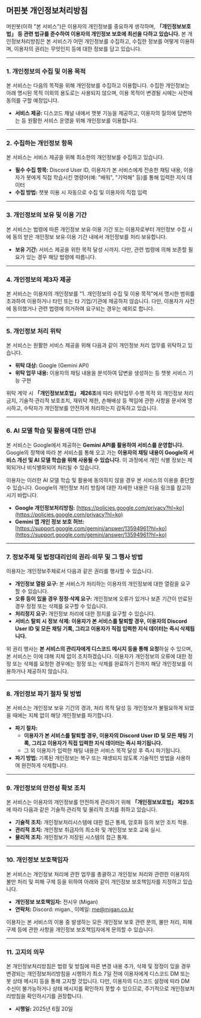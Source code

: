 ## 머핀봇 개인정보처리방침

머핀봇(이하 "본 서비스")은 이용자의 개인정보를 중요하게 생각하며, **「개인정보보호법」 등 관련 법규를 준수하여 이용자의 개인정보 보호에 최선을 다하고 있습니다.** 본 개인정보처리방침은 본 서비스가 어떤 개인정보를 수집하고, 수집한 정보를 어떻게 이용하며, 이용자의 권리는 무엇인지 등에 대한 정보를 담고 있습니다.

---

### 1. 개인정보의 수집 및 이용 목적

본 서비스는 다음의 목적을 위해 개인정보를 수집하고 이용합니다. 수집한 개인정보는 아래 명시된 목적 이외의 용도로는 사용되지 않으며, 이용 목적이 변경될 시에는 사전에 동의를 구할 예정입니다.

* **서비스 제공:** 디스코드 채널 내에서 챗봇 기능을 제공하고, 이용자의 질의에 답변하는 등 원활한 서비스 운영을 위해 개인정보를 이용합니다.

---

### 2. 수집하는 개인정보 항목

본 서비스는 서비스 제공을 위해 최소한의 개인정보를 수집하고 있습니다.

* **필수 수집 항목:** Discord User ID, 이용자가 본 서비스에게 전송한 채팅 내용, 이용자가 봇에게 직접 학습시킨 명령어(예: "배워", "기억해" 등)를 통해 입력한 지식 데이터
* **수집 방법:** 챗봇 이용 시 자동으로 수집 및 이용자의 직접 입력

---

### 3. 개인정보의 보유 및 이용 기간

본 서비스는 법령에 따른 개인정보 보유∙이용 기간 또는 이용자로부터 개인정보 수집 시에 동의 받은 개인정보 보유∙이용 기간 내에서 개인정보를 처리∙보유합니다.

* **보유 기간:** 서비스 제공을 위한 목적 달성 시까지. 다만, 관련 법령에 의해 보존할 필요가 있는 경우 해당 법령에 따릅니다.

---

### 4. 개인정보의 제3자 제공

본 서비스는 이용자의 개인정보를 "1. 개인정보의 수집 및 이용 목적"에서 명시한 범위를 초과하여 이용하거나 타인 또는 타 기업/기관에 제공하지 않습니다. 다만, 이용자가 사전에 동의했거나 관련 법령에 의거하여 요구되는 경우는 예외로 합니다.

---

### 5. 개인정보 처리 위탁

본 서비스는 원활한 서비스 제공을 위해 다음과 같이 개인정보 처리 업무를 위탁하고 있습니다.

* **위탁 대상:** Google (Gemini API)
* **위탁 업무 내용:** 이용자의 채팅 내용을 분석하여 답변을 생성하는 등 챗봇 서비스 기능 구현

위탁 계약 시 **「개인정보보호법」 제26조**에 따라 위탁업무 수행 목적 외 개인정보 처리 금지, 기술적·관리적 보호조치, 재위탁 제한, 손해배상 등 책임에 관한 사항을 문서에 명시하고, 수탁자가 개인정보를 안전하게 처리하는지 감독하고 있습니다.

---

### 6. AI 모델 학습 및 활용에 대한 안내

본 서비스는 Google에서 제공하는 **Gemini API를 활용하여 서비스를 운영합니다.** Google의 정책에 따라 본 서비스를 통해 오고 가는 **이용자의 채팅 내용이 Google의 서비스 개선 및 AI 모델 학습을 위해 사용될 수 있습니다.** 이 과정에서 개인 식별 정보는 제외되거나 비식별화되어 처리될 수 있습니다.

이용자는 이러한 AI 모델 학습 및 활용에 동의하지 않을 경우 본 서비스의 이용을 중단할 수 있습니다. Google의 개인정보 처리 방침에 대한 자세한 내용은 다음 링크를 참고하시기 바랍니다.
* **Google 개인정보처리방침:** [https://policies.google.com/privacy?hl=ko](https://policies.google.com/privacy?hl=ko)
* **Gemini 앱 개인 정보 보호 허브:** [https://support.google.com/gemini/answer/13594961?hl=ko](https://support.google.com/gemini/answer/13594961?hl=ko)

---

### 7. 정보주체 및 법정대리인의 권리·의무 및 그 행사 방법

이용자는 개인정보주체로서 다음과 같은 권리를 행사할 수 있습니다.

* **개인정보 열람 요구:** 본 서비스가 처리하는 이용자의 개인정보에 대한 열람을 요구할 수 있습니다.
* **오류 등이 있을 경우 정정∙삭제 요구:** 개인정보에 오류가 있거나 보존 기간이 만료된 경우 정정 또는 삭제를 요구할 수 있습니다.
* **처리정지 요구:** 개인정보 처리에 대한 정지를 요구할 수 있습니다.
* **서비스 탈퇴 시 정보 삭제:** **이용자가 본 서비스를 탈퇴할 경우, 이용자의 Discord User ID 및 모든 채팅 기록, 그리고 이용자가 직접 입력한 지식 데이터는 즉시 삭제됩니다.**

위 권리 행사는 **본 서비스의 관리자에게 디스코드 메시지 등을 통해 요청**하실 수 있으며, 본 서비스는 이에 대해 지체 없이 조치하겠습니다. 이용자가 개인정보의 오류에 대한 정정 또는 삭제를 요청한 경우에는 정정 또는 삭제를 완료하기 전까지 해당 개인정보를 이용하거나 제공하지 않습니다.

---

### 8. 개인정보 파기 절차 및 방법

본 서비스는 개인정보 보유 기간의 경과, 처리 목적 달성 등 개인정보가 불필요하게 되었을 때에는 지체 없이 해당 개인정보를 파기합니다.

* **파기 절차:**
    * **이용자가 본 서비스를 탈퇴할 경우, 이용자의 Discord User ID 및 모든 채팅 기록, 그리고 이용자가 직접 입력한 지식 데이터는 즉시 파기됩니다.**
    * 그 외 이용자가 입력한 채팅 내용은 서비스 목적 달성 후 즉시 파기됩니다.
* **파기 방법:** 기록된 개인정보는 복구 또는 재생되지 않도록 기술적인 방법을 사용하여 완전하게 삭제합니다.

---

### 9. 개인정보의 안전성 확보 조치

본 서비스는 이용자의 개인정보를 안전하게 관리하기 위해 **「개인정보보호법」 제29조**에 따라 다음과 같은 기술적∙관리적 및 물리적 조치를 취하고 있습니다.

* **기술적 조치:** 개인정보처리시스템에 대한 접근 통제, 암호화 등의 보안 조치 적용.
* **관리적 조치:** 개인정보 취급자의 최소화 및 개인정보 보호 교육 실시.
* **물리적 조치:** 개인정보가 저장된 시스템의 접근 통제.

---

### 10. 개인정보 보호책임자

본 서비스는 개인정보 처리에 관한 업무를 총괄하고 개인정보 처리와 관련한 이용자의 불만 처리 및 피해 구제 등을 위하여 아래와 같이 개인정보 보호책임자를 지정하고 있습니다.

* **개인정보 보호책임자:** 전시우 (Migan)
* **연락처:** Discord: migan., 이메일: me@migan.co.kr

이용자는 본 서비스의 이용 중 발생하는 모든 개인정보 보호 관련 문의, 불만 처리, 피해 구제 등에 관한 사항을 개인정보 보호책임자에게 문의할 수 있습니다.

---

### 11. 고지의 의무

본 개인정보처리방침은 법령 및 방침에 따른 변경 내용 추가, 삭제 및 정정이 있을 경우 변경되는 개인정보처리방침을 시행하기 최소 7일 전에 이용자에게 디스코드 DM 또는 봇 상태 메시지 등을 통해 고지할 것입니다. 다만, 이용자의 디스코드 설정에 따라 DM 수신이 불가능하거나 상태 메시지를 확인하지 못할 수 있으므로, 주기적으로 개인정보처리방침을 확인하시기를 권장합니다.

* **시행일:** 2025년 6월 20일
